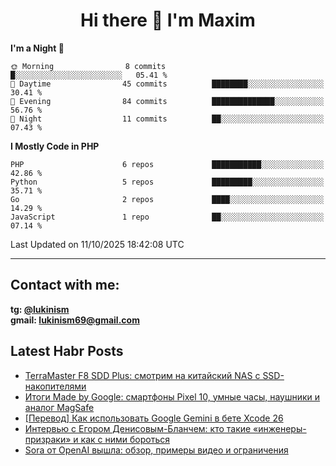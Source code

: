 ## <h1 align="center">Hi there 👋 I'm Maxim</h1>

<!--START_SECTION:waka-->
**I'm a Night 🦉** 

```text
🌞 Morning                8 commits           █░░░░░░░░░░░░░░░░░░░░░░░░   05.41 % 
🌆 Daytime                45 commits          ████████░░░░░░░░░░░░░░░░░   30.41 % 
🌃 Evening                84 commits          ██████████████░░░░░░░░░░░   56.76 % 
🌙 Night                  11 commits          ██░░░░░░░░░░░░░░░░░░░░░░░   07.43 % 
```


**I Mostly Code in PHP** 

```text
PHP                      6 repos             ███████████░░░░░░░░░░░░░░   42.86 % 
Python                   5 repos             █████████░░░░░░░░░░░░░░░░   35.71 % 
Go                       2 repos             ████░░░░░░░░░░░░░░░░░░░░░   14.29 % 
JavaScript               1 repo              ██░░░░░░░░░░░░░░░░░░░░░░░   07.14 % 
```




 Last Updated on 11/10/2025 18:42:08 UTC
<!--END_SECTION:waka-->
___
## Contact with me:
**tg: [@lukinism](https://t.me/lukinism)  
gmail: lukinism69@gmail.com**

## Latest Habr Posts
<!-- BLOG-POST-LIST:START -->
- [TerraMaster F8 SDD Plus: смотрим на китайский NAS с SSD-накопителями](https://habr.com/ru/articles/942600/?utm_campaign=942600&utm_source=habrahabr&utm_medium=rss)
- [Итоги Made by Google: смартфоны Pixel 10, умные часы, наушники и аналог MagSafe](https://habr.com/ru/articles/939164/?utm_campaign=939164&utm_source=habrahabr&utm_medium=rss)
- [[Перевод] Как использовать Google Gemini в бете Xcode 26](https://habr.com/ru/articles/929756/?utm_campaign=929756&utm_source=habrahabr&utm_medium=rss)
- [Интервью с Егором Денисовым-Бланчем: кто такие «инженеры-призраки» и как с ними бороться](https://habr.com/ru/articles/869694/?utm_campaign=869694&utm_source=habrahabr&utm_medium=rss)
- [Sora от OpenAI вышла: обзор, примеры видео и ограничения](https://habr.com/ru/articles/865210/?utm_campaign=865210&utm_source=habrahabr&utm_medium=rss)
<!-- BLOG-POST-LIST:END -->
